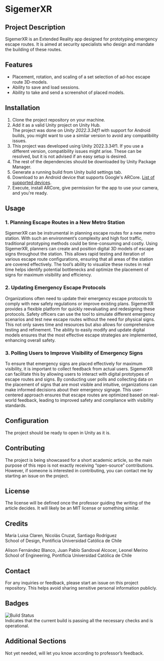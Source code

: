# SigemerXR

## Project Description

SigemerXR is an Extended Reality app designed for prototyping emergency escape routes. It is aimed at security specialists who design and mandate the building of these routes.

## Features

- Placement, rotation, and scaling of a set selection of ad-hoc escape route 3D-models.
- Ability to save and load sessions.
- Ability to take and send a screenshot of placed models.

## Installation

1. Clone the project repository on your machine.
2. Add it as a valid Unity project on Unity Hub.  
The project was done on *Unity 2022.3.34f1* with support for Android builds, you might want to use a similar version to avoid any compatibility issues.
3. This project was developed using Unity 2022.3.34f1. If you use a different version, compatibility issues might arise. These can be resolved, but it is not advised if an easy setup is desired.
4. The rest of the dependencies should be downloaded by Unity Package Manager.
5. Generate a running build from Unity build settings tab.
6. Download to an Android device that supports Google's ARCore. [List of supported devices](https://developers.google.com/ar/devices).
7. Execute, install ARCore, give permission for the app to use your camera, and you're ready.

## Usage

### 1. Planning Escape Routes in a New Metro Station

SigemerXR can be instrumental in planning escape routes for a new metro station. With such an environment’s complexity and high foot traffic, traditional prototyping methods could be time-consuming and costly. Using SigemerXR, planners can create and position digital 3D models of escape signs throughout the station. This allows rapid testing and iteration of various escape route configurations, ensuring that all areas of the station are covered effectively. The tool’s ability to visualize these routes in real time helps identify potential bottlenecks and optimize the placement of signs for maximum visibility and efficiency.

### 2. Updating Emergency Escape Protocols

Organizations often need to update their emergency escape protocols to comply with new safety regulations or improve existing plans. SigemerXR provides a flexible platform for quickly reevaluating and redesigning these protocols. Safety officers can use the tool to simulate different emergency scenarios and test new escape routes without the need for physical signs. This not only saves time and resources but also allows for comprehensive testing and refinement. The ability to easily modify and update digital models ensures that the most effective escape strategies are implemented, enhancing overall safety.

### 3. Polling Users to Improve Visibility of Emergency Signs

To ensure that emergency signs are placed effectively for maximum visibility, it is important to collect feedback from actual users. SigemerXR can facilitate this by allowing users to interact with digital prototypes of escape routes and signs. By conducting user polls and collecting data on the placement of signs that are most visible and intuitive, organizations can make informed decisions about their emergency signage. This user-centered approach ensures that escape routes are optimized based on real-world feedback, leading to improved safety and compliance with visibility standards.

## Configuration

The project should be ready to open in Unity as it is.

## Contributing

The project is being showcased for a short academic article, so the main purpose of this repo is not exactly receiving “open-source” contributions. However, if someone is interested in contributing, you can contact me by starting an issue on the project.

## License

The license will be defined once the professor guiding the writing of the article decides. It will likely be an MIT license or something similar.

## Credits

María Luisa Claren, Nicolás Cruzat, Santiago Rodríguez  
School of Design, Pontificia Universidad Católica de Chile  

Alison Fernández Blanco, Juan Pablo Sandoval Alcocer, Leonel Merino  
School of Engineering, Pontificia Universidad Católica de Chile

## Contact

For any inquiries or feedback, please start an issue on this project repository. This helps avoid sharing sensitive personal information publicly.

## Badges

![Build Status](https://img.shields.io/badge/build-passing-brightgreen)  
Indicates that the current build is passing all the necessary checks and is operational.

## Additional Sections

Not yet needed, will let you know according to professor’s feedback.

